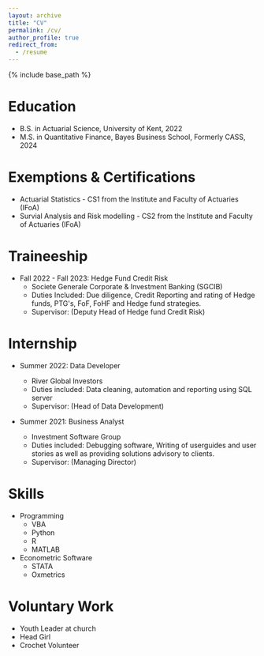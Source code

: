 ```yaml
---
layout: archive
title: "CV"
permalink: /cv/
author_profile: true
redirect_from:
  - /resume
---
```


{% include base_path %}


Education
======
* B.S. in Actuarial Science, University of Kent, 2022
* M.S. in Quantitative Finance, Bayes Business School, Formerly CASS, 2024

Exemptions & Certifications
=====
* Actuarial Statistics - CS1 from the Institute and Faculty of Actuaries (IFoA)
* Survial Analysis and Risk modelling - CS2 from the Institute and Faculty of Actuaries (IFoA)



Traineeship
======
* Fall 2022 - Fall 2023: Hedge Fund Credit Risk
  * Societe Generale Corporate & Investment Banking (SGCIB)
  * Duties Included: Due diligence, Credit Reporting and rating of Hedge funds, PTG's, FoF, FoHF and Hedge fund strategies.
  * Supervisor: (Deputy Head of Hedge fund Credit Risk)
  



Internship
======
* Summer 2022: Data Developer
  * River Global Investors
  * Duties included: Data cleaning, automation and reporting using SQL server
  * Supervisor: (Head of Data Development)

* Summer 2021: Business Analyst
  * Investment Software Group
  * Duties included: Debugging software, Writing of userguides and user stories as well as providing solutions advisory to clients.
  * Supervisor: (Managing Director)


  
Skills
======
* Programming
  * VBA
  * Python
  * R
  * MATLAB
* Econometric Software
  * STATA
  * Oxmetrics
  
Voluntary Work
======
* Youth Leader at church
* Head Girl
* Crochet Volunteer
  
